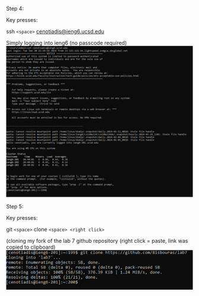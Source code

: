 Step 4:

Key presses:

ssh ```<space>``` cenotiadis@ieng6.ucsd.edu

Simply logging into ieng6 (no passcode required) 
![Image](lab31.PNG)

Step 5:

Key presses:

git ```<space>``` clone ```<space> <right click>```

(cloning my fork of the lab 7 github repository (right click = paste, link was copied to clipboard)
![Image](lab32.PNG)
